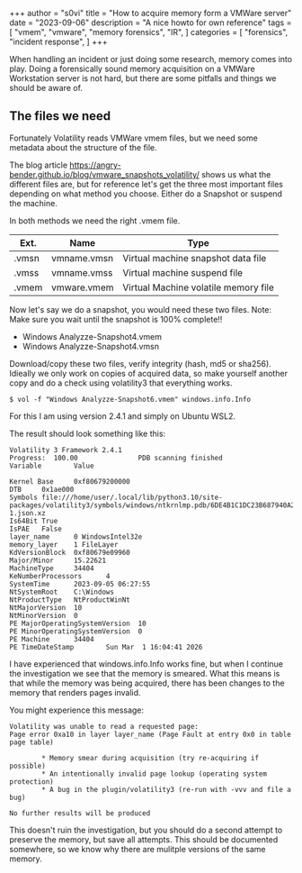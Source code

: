+++
author = "s0vi"
title = "How to acquire memory form a VMWare server"
date = "2023-09-06"
description = "A nice howto for own reference"
tags = [
    "vmem",
    "vmware",
    "memory forensics",
    "IR",
]
categories = [
    "forensics",
    "incident response",
]
+++

When handling an incident or just doing some research, memory comes into play. Doing a forensically sound memory acquisition on a VMWare Workstation server is not hard, but there are some pitfalls and things we should be aware of.
<!--more-->
## The files we need
Fortunately Volatility reads VMWare vmem files, but we need some metadata about the structure of the file.

The blog article https://angry-bender.github.io/blog/vmware_snapshots_volatility/ shows us what the different files are, but for reference let's get the three most important files depending on what method you choose. Either do a Snapshot or suspend the machine.

In both methods we need the right .vmem file.

Ext.    | Name          | Type
--------|---------------|-------
.vmsn	|vmname.vmsn	|Virtual machine snapshot data file
.vmss	|vmname.vmss	|Virtual machine suspend file
.vmem	|vmware.vmem	|Virtual Machine volatile memory file

Now let's say we do a snapshot, you would need these two files. Note: Make sure you wait until the snapshot is 100% complete!!

- Windows Analyzze-Snapshot4.vmem
- Windows Analyzze-Snapshot4.vmsn

Download/copy these two files, verify integrity (hash, md5 or sha256). Idieally we only work on copies of acquired data, so make yourself another copy and do a check using volatility3 that everything works.

```
$ vol -f "Windows Analyzze-Snapshot6.vmem" windows.info.Info
```

For this I am using version 2.4.1 and simply on Ubuntu WSL2.

The result should look something like this:

```
Volatility 3 Framework 2.4.1
Progress:  100.00               PDB scanning finished
Variable        Value

Kernel Base     0xf80679200000
DTB     0x1ae000
Symbols file:///home/user/.local/lib/python3.10/site-packages/volatility3/symbols/windows/ntkrnlmp.pdb/6DE4B1C1DC23B687940A233637EF56DC-1.json.xz
Is64Bit True
IsPAE   False
layer_name      0 WindowsIntel32e
memory_layer    1 FileLayer
KdVersionBlock  0xf80679e09960
Major/Minor     15.22621
MachineType     34404
KeNumberProcessors      4
SystemTime      2023-09-05 06:27:55
NtSystemRoot    C:\Windows
NtProductType   NtProductWinNt
NtMajorVersion  10
NtMinorVersion  0
PE MajorOperatingSystemVersion  10
PE MinorOperatingSystemVersion  0
PE Machine      34404
PE TimeDateStamp        Sun Mar  1 16:04:41 2026
```

I have experienced that windows.info.Info works fine, but when I continue the investigation we see that the memory is smeared. What this means is that while the memory was being acquired, there has been changes to the memory that renders pages invalid.  

You might experience this message:

```
Volatility was unable to read a requested page:
Page error 0xa10 in layer layer_name (Page Fault at entry 0x0 in table page table)

        * Memory smear during acquisition (try re-acquiring if possible)
        * An intentionally invalid page lookup (operating system protection)
        * A bug in the plugin/volatility3 (re-run with -vvv and file a bug)

No further results will be produced
```

This doesn't ruin the investigation, but you should do a second attempt to preserve the memory, but save all attempts. This should be documented somewhere, so we know why there are mulitple versions of the same memory. 